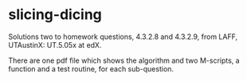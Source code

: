 # slicing-dicing
Solutions two to homework questions, 4.3.2.8 and 4.3.2.9, from LAFF, UTAustinX: UT.5.05x at edX. 

There are one pdf file which shows the algorithm and two M-scripts, a function and a test routine, for each sub-question. 
